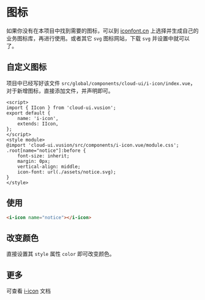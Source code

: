 # 图标

如果你没有在本项目中找到需要的图标，可以到 [iconfont.cn](https://www.iconfont.cn/) 上选择并生成自己的业务图标库，再进行使用。或者其它 `svg` 图标网站，下载 `svg` 并设置中就可以了。

## 自定义图标

项目中已经写好该文件 `src/global/components/cloud-ui/i-icon/index.vue`，对于新增图标，直接添加文件，并声明即可。

```vue
<script>
import { IIcon } from 'cloud-ui.vusion';
export default {
    name: 'i-icon',
    extends: IIcon,
};
</script>
<style module>
@import 'cloud-ui.vusion/src/components/i-icon.vue/module.css';
.root[name="notice"]:before {
    font-size: inherit;
    margin: 0px;
    vertical-align: middle;
    icon-font: url(./assets/notice.svg);
}
</style>
```

## 使用

```html
<i-icon name="notice"></i-icon>
```

## 改变颜色

直接设置其 `style` 属性 `color` 即可改变颜色。

## 更多

可查看 [i-icon](http://github.com/vusion/icon-sets) 文档
